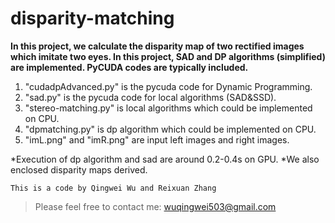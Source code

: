 # disparity-matching
  

**In this project, we calculate the disparity map of two rectified images which imitate two eyes. In this project, SAD and DP algorithms (simplified) are implemented. PyCUDA codes are typically included.**
1. "cudadpAdvanced.py" is the pycuda code for Dynamic Programming.  
2. "sad.py" is the pycuda code for local algorithms (SAD&SSD).  
3. "stereo-matching.py" is local algorithms which could be implemented on CPU.  
4. "dpmatching.py" is dp algorithm which could be implemented on CPU.  
5. "imL.png" and "imR.png" are input left images and right images.    

*Execution of dp algorithm and sad are around 0.2-0.4s on GPU.
*We also enclosed disparity maps derived.
      
`This is a code by Qingwei Wu and Reixuan Zhang` 
> Please feel free to contact me: wuqingwei503@gmail.com
